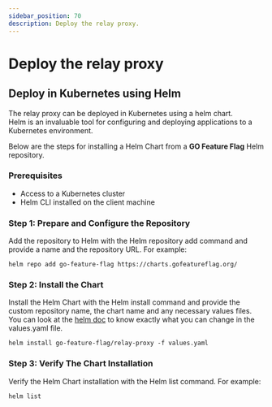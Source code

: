 ```yaml
---
sidebar_position: 70
description: Deploy the relay proxy.
---
```


# Deploy the relay proxy

##  Deploy in Kubernetes using Helm
The relay proxy can be deployed in Kubernetes using a helm chart.  
Helm is an invaluable tool for configuring and deploying applications to a Kubernetes environment.

Below are the steps for installing a Helm Chart from a **GO Feature Flag** Helm repository.

### Prerequisites

- Access to a Kubernetes cluster
- Helm CLI installed on the client machine

### Step 1: Prepare and Configure the Repository

Add the repository to Helm with the Helm repository add command and provide a name and the repository URL. For example:

```shell
helm repo add go-feature-flag https://charts.gofeatureflag.org/
```

### Step 2: Install the Chart

Install the Helm Chart with the Helm install command and provide the custom repository name, the chart name and any necessary values files.  
You can look at the [helm doc](https://github.com/thomaspoignant/go-feature-flag/blob/main/cmd/relayproxy/helm-charts/relay-proxy/README.md) to know exactly what you can change in the values.yaml file.

```shell
helm install go-feature-flag/relay-proxy -f values.yaml
```

### Step 3: Verify The Chart Installation

Verify the Helm Chart installation with the Helm list command. For example:

```shell
helm list
```